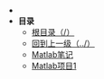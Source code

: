 * 
* **目录**
  * [根目录（/）](/README)
  * [回到上一级（../）](/README)
  * [Matlab笔记](/study/Matlab/MatlabNotes)
  * [Matlab项目1](/study/Matlab/task1)
